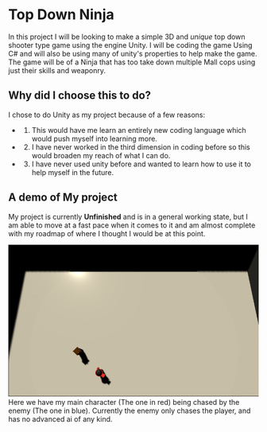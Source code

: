 # **Top Down Ninja**

In this project I will be looking to make a simple 3D and *unique* top down shooter type game using the engine Unity. I will be coding the game Using C# and will also be using many of unity's properties to help make the game. The game will be of a Ninja that has too take down multiple Mall cops using just their skills and weaponry. 


## Why did I choose this to do?

I chose to do Unity as my project because of a few reasons:
* 1. This would have me learn an entirely new coding language which would push myself into learning more.
* 2. I have never worked in the third dimension in coding before so this would broaden my reach of what I can do.
* 3. I have never used unity before and wanted to learn how to use it to help myself in the future.


## A demo of My project

My project is currently **Unfinished** and is in a general working state, but I am able to move at a fast pace when it comes to it and am almost complete with my roadmap of where I thought I would be at this point. 

![GitHub Logo](image_2021-05-19_084250.png)
Here we have my main character (The one in red) being chased by the enemy (The one in blue). Currently the enemy only chases the player, and has no advanced ai of any kind. 
